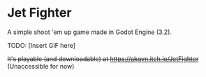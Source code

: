 # Jet Fighter

A simple shoot 'em up game made in Godot Engine (3.2).

TODO: [Insert GIF here]

~~It's playable (and downloadable) at https://akgvn.itch.io/JetFighter~~ (Unaccessible for now)